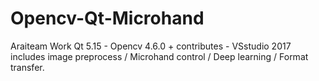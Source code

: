 # Opencv-Qt-Microhand
Araiteam Work
Qt 5.15 - Opencv 4.6.0 + contributes - VSstudio 2017
includes image preprocess / Microhand control / Deep learning / Format transfer.
